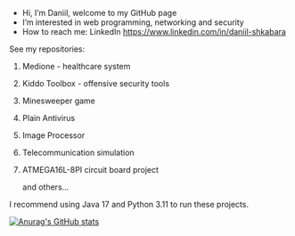 - Hi, I’m Daniil, welcome to my GitHub page
- I’m interested in web programming, networking and security
- How to reach me: LinkedIn https://www.linkedin.com/in/daniil-shkabara

See my repositories:
1) Medione - healthcare system
2) Kiddo Toolbox - offensive security tools
3) Minesweeper game
4) Plain Antivirus
5) Image Processor
6) Telecommunication simulation
7) ATMEGA16L-8PI circuit board project

   and others...

I recommend using Java 17 and Python 3.11 to run these projects.

[![Anurag's GitHub stats](https://github-readme-stats.vercel.app/api?username=danyash17)](https://github.com/anuraghazra/github-readme-stats)
